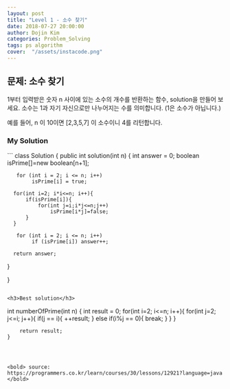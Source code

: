 ```yaml
---
layout: post
title: "Level 1 - 소수 찾기"
date: 2018-07-27 20:00:00
author: Dojin Kim
categories: Problem_Solving
tags: ps algorithm
cover:  "/assets/instacode.png"
---
```



<h2>문제: 소수 찾기</h2>

1부터 입력받은 숫자 n 사이에 있는 소수의 개수를 반환하는 함수, solution을 만들어 보세요.
소수는 1과 자기 자신으로만 나누어지는 수를 의미합니다.
(1은 소수가 아닙니다.)

예를 들어, n 이 10이면 [2,3,5,7] 이 소수이니 4를 리턴합니다.




<h3>My Solution</h3>
```
class Solution {
  public int solution(int n) {
      int answer = 0;
      boolean isPrime[]=new boolean[n+1];
      
       for (int i = 2; i <= n; i++) 
            isPrime[i] = true;
      
      for(int i=2; i*i<=n; i++){
          if(isPrime[i]){
              for(int j=i;i*j<=n;j++)
                  isPrime[i*j]=false;
          }
      }
      
       for (int i = 2; i <= n; i++) 
            if (isPrime[i]) answer++;
      
      return answer;
  }
    

}
```

<h3>Best solution</h3>
```

 int numberOfPrime(int n) {
        int result = 0;
        for(int i=2; i<=n; i++){
        for(int j=2; j<=i; j++){
        if(j == i){
            ++result;
        } else if(i%j == 0){
            break;
        }
      }
    }

        return result;
    }

```



<bold> source: https://programmers.co.kr/learn/courses/30/lessons/12921?language=java </bold>
